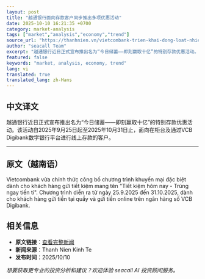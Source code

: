 ```yaml
---
layout: post
title: "越通银行面向存款客户同步推出多项优惠活动"
date: 2025-10-10 16:21:35 +0700
category: market-analysis
tags: ["market","analysis","economy","trend"]
source_url: "https://thanhnien.vn/vietcombank-trien-khai-dong-loat-nhieu-uu-dai-cho-khach-hang-gui-tiet-kiem-185251010155152596.htm"
author: "seacall Team"
excerpt: "越通银行近日正式宣布推出名为“今日储蓄——即刻赢取十亿”的特别存款优惠活动。该活动自2025年9月25日起至2025年10月31日止，面向在柜台及通过VCB Digibank数字银行平台进行线上存款的客户。..."
featured: false
keywords: "market, analysis, economy, trend"
lang: vi
translated: true
translated_lang: zh-Hans
---
```


## 中文译文

越通银行近日正式宣布推出名为“今日储蓄——即刻赢取十亿”的特别存款优惠活动。该活动自2025年9月25日起至2025年10月31日止，面向在柜台及通过VCB Digibank数字银行平台进行线上存款的客户。

---

## 原文（越南语）

Vietcombank vừa ch&iacute;nh thức c&ocirc;ng bố chương tr&igrave;nh khuyến mại đặc biệt d&agrave;nh cho kh&aacute;ch h&agrave;ng gửi tiết kiệm mang t&ecirc;n "Tiết kiệm h&ocirc;m nay - Tr&uacute;ng ngay tiền tỉ". Chương tr&igrave;nh diễn ra từ ng&agrave;y 25.9.2025 đến 31.10.2025, d&agrave;nh cho kh&aacute;ch h&agrave;ng gửi tiền tại quầy v&agrave; gửi tiền online tr&ecirc;n ng&acirc;n h&agrave;ng số VCB Digibank.

## 相关信息

- **原文链接**：[查看完整新闻](https://thanhnien.vn/vietcombank-trien-khai-dong-loat-nhieu-uu-dai-cho-khach-hang-gui-tiet-kiem-185251010155152596.htm)
- **新闻来源**：Thanh Nien Kinh Te
- **发布时间**：2025/10/10

*想要获取更专业的投资分析和建议？欢迎体验 seacall AI 投资顾问服务。*
